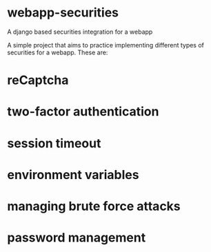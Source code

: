 # webapp-securities
A django based securities integration for a webapp

A simple project that aims to practice implementing different types of securities for a webapp. These are:
# reCaptcha
# two-factor authentication
# session timeout
# environment variables
# managing brute force attacks
# password management
